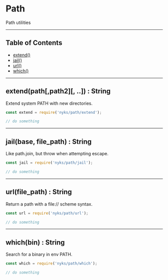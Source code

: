 # Path

Path utilities

------

## Table of Contents

  * [extend()](#extend)
  * [jail()](#jail)
  * [url()](#url)
  * [which()](#which)

------

<a name="extend"></a>
## extend(path[,path2][, ..]) : String

Extend system PATH with new directories.

```javascript
const extend = require('nyks/path/extend');

// do something
```

------

<a name="jail"></a>
## jail(base, file_path) : String

Like path.join, but throw when attempting escape.

```javascript
const jail = require('nyks/path/jail');

// do something
```

------


<a name="url"></a>
## url(file_path) : String

Return a path with a file:// scheme syntax.

```javascript
const url = require('nyks/path/url');

// do something
```

------

<a name="which"></a>
## which(bin) : String

Search for a binary in env PATH.

```javascript
const which = require('nyks/path/which');

// do something
```
